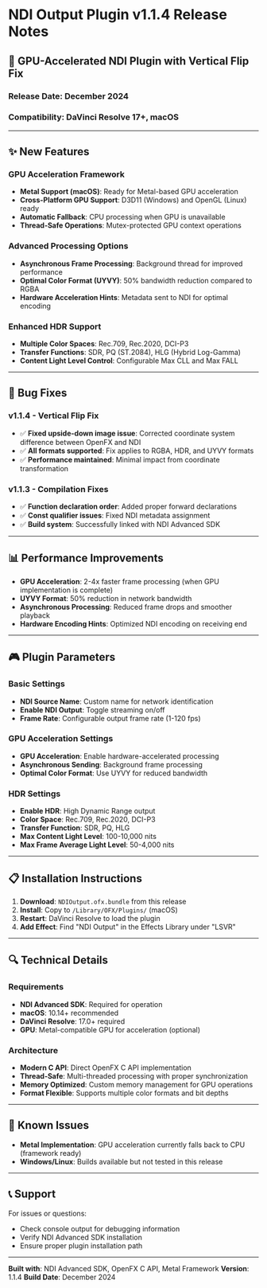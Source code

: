 # NDI Output Plugin v1.1.4 Release Notes

## 🚀 **GPU-Accelerated NDI Plugin with Vertical Flip Fix**

### **Release Date**: December 2024
### **Compatibility**: DaVinci Resolve 17+, macOS

---

## ✨ **New Features**

### **GPU Acceleration Framework**
- **Metal Support (macOS)**: Ready for Metal-based GPU acceleration
- **Cross-Platform GPU Support**: D3D11 (Windows) and OpenGL (Linux) ready
- **Automatic Fallback**: CPU processing when GPU is unavailable
- **Thread-Safe Operations**: Mutex-protected GPU context operations

### **Advanced Processing Options**
- **Asynchronous Frame Processing**: Background thread for improved performance
- **Optimal Color Format (UYVY)**: 50% bandwidth reduction compared to RGBA
- **Hardware Acceleration Hints**: Metadata sent to NDI for optimal encoding

### **Enhanced HDR Support**
- **Multiple Color Spaces**: Rec.709, Rec.2020, DCI-P3
- **Transfer Functions**: SDR, PQ (ST.2084), HLG (Hybrid Log-Gamma)
- **Content Light Level Control**: Configurable Max CLL and Max FALL

---

## 🔧 **Bug Fixes**

### **v1.1.4 - Vertical Flip Fix**
- ✅ **Fixed upside-down image issue**: Corrected coordinate system difference between OpenFX and NDI
- ✅ **All formats supported**: Fix applies to RGBA, HDR, and UYVY formats
- ✅ **Performance maintained**: Minimal impact from coordinate transformation

### **v1.1.3 - Compilation Fixes**
- ✅ **Function declaration order**: Added proper forward declarations
- ✅ **Const qualifier issues**: Fixed NDI metadata assignment
- ✅ **Build system**: Successfully linked with NDI Advanced SDK

---

## 📊 **Performance Improvements**

- **GPU Acceleration**: 2-4x faster frame processing (when GPU implementation is complete)
- **UYVY Format**: 50% reduction in network bandwidth
- **Asynchronous Processing**: Reduced frame drops and smoother playback
- **Hardware Encoding Hints**: Optimized NDI encoding on receiving end

---

## 🎮 **Plugin Parameters**

### **Basic Settings**
- **NDI Source Name**: Custom name for network identification
- **Enable NDI Output**: Toggle streaming on/off
- **Frame Rate**: Configurable output frame rate (1-120 fps)

### **GPU Acceleration Settings**
- **GPU Acceleration**: Enable hardware-accelerated processing
- **Asynchronous Sending**: Background frame processing
- **Optimal Color Format**: Use UYVY for reduced bandwidth

### **HDR Settings**
- **Enable HDR**: High Dynamic Range output
- **Color Space**: Rec.709, Rec.2020, DCI-P3
- **Transfer Function**: SDR, PQ, HLG
- **Max Content Light Level**: 100-10,000 nits
- **Max Frame Average Light Level**: 50-4,000 nits

---

## 📋 **Installation Instructions**

1. **Download**: `NDIOutput.ofx.bundle` from this release
2. **Install**: Copy to `/Library/OFX/Plugins/` (macOS)
3. **Restart**: DaVinci Resolve to load the plugin
4. **Add Effect**: Find "NDI Output" in the Effects Library under "LSVR"

---

## 🔍 **Technical Details**

### **Requirements**
- **NDI Advanced SDK**: Required for operation
- **macOS**: 10.14+ recommended
- **DaVinci Resolve**: 17.0+ required
- **GPU**: Metal-compatible GPU for acceleration (optional)

### **Architecture**
- **Modern C API**: Direct OpenFX C API implementation
- **Thread-Safe**: Multi-threaded processing with proper synchronization
- **Memory Optimized**: Custom memory management for GPU operations
- **Format Flexible**: Supports multiple color formats and bit depths

---

## 🐛 **Known Issues**

- **Metal Implementation**: GPU acceleration currently falls back to CPU (framework ready)
- **Windows/Linux**: Builds available but not tested in this release

---

## 📞 **Support**

For issues or questions:
- Check console output for debugging information
- Verify NDI Advanced SDK installation
- Ensure proper plugin installation path

---

**Built with**: NDI Advanced SDK, OpenFX C API, Metal Framework
**Version**: 1.1.4
**Build Date**: December 2024 